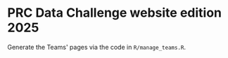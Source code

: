 # PRC Data Challenge website edition 2025

Generate the Teams' pages via the code in `R/manage_teams.R`.
